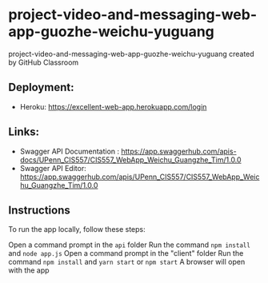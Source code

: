 # project-video-and-messaging-web-app-guozhe-weichu-yuguang
project-video-and-messaging-web-app-guozhe-weichu-yuguang created by GitHub Classroom

## Deployment:
* Heroku: https://excellent-web-app.herokuapp.com/login

## Links:
* Swagger API Documentation : https://app.swaggerhub.com/apis-docs/UPenn_CIS557/CIS557_WebApp_Weichu_Guangzhe_Tim/1.0.0
* Swagger API Editor: https://app.swaggerhub.com/apis/UPenn_CIS557/CIS557_WebApp_Weichu_Guangzhe_Tim/1.0.0


## Instructions
To run the app locally, follow these steps:

Open a command prompt in the `api` folder
Run the command `npm install` and `node app.js`
Open a command prompt in the "client" folder
Run the command `npm install` and `yarn start` or `npm start`
A browser will open with the app
